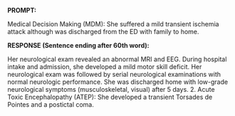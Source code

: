 **PROMPT:**

Medical Decision Making (MDM): She suffered a mild transient ischemia attack although was discharged from the ED with family to home.

**RESPONSE (Sentence ending after 60th word):**

Her neurological exam revealed an abnormal MRI and EEG. During hospital intake and admission, she developed a mild motor skill deficit. Her neurological exam was followed by serial neurological examinations with normal neurologic performance. She was discharged home with low-grade neurological symptoms (musculoskeletal, visual) after 5 days. 2. Acute Toxic Encephalopathy (ATEP): She developed a transient Torsades de Pointes and a postictal coma. 